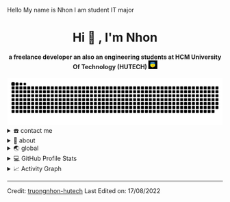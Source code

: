 Hello
My name is Nhon 
I am student IT major


<div align="center">
<h1 align="center">Hi 👋 , I'm Nhon</h1>
<h4 align="center">a freelance developer an also an engineering students at HCM University Of Technology (HUTECH)
<img src="./Content/images.png" height = "20"  >
</h4>
</div>



<div align="center">
  <img src="https://github.com/DHANOLA/DHANOLA/raw/output/github-contribution-grid-snake.svg" alt="snake"></center>
</div>

<details>
  <summary>☎️ contact me</summary>
<div>
  <samp>
    <h2 align="center">😎 you can reach me by:</h2>
    <p align="center">
      <br/>
      <a href="https://www.linkedin.com/in/nhơn-võ-thương-trường-724631235/" target="blank"><img align="center"
         src="https://img.shields.io/badge/linkedin-%231DA1F2.svg?style=for-the-badge&logo=linkedin&logoColor=white"
         alt="truongnhon" height="30"/></a>
      <a href="https://www.facebook.com/truongnhondata/" target="blank"><img align="center"
         src="https://img.shields.io/badge/facebook-4267B2.svg?style=for-the-badge&logo=facebook&logoColor=white"
         alt="truongnhon" height="30"/></a>
      <a href="" target="blank" alt = "vothuongtruongnhon2002@gmail.com"><img align="center"
         src="https://img.shields.io/badge/gmail-EA4335.svg?style=for-the-badge&logo=gmail&logoColor=white"
         alt="truongnhon" height="30"/></a>
    </p>
  <p align="center">
      <a href="" target="blank"><img align="center"
         src="https://img.shields.io/badge/instagram-%23E4405F.svg?style=for-the-badge&logo=Instagram&logoColor=white"
         alt="truongnhon" height="30"/></a>
      <a href="" target="blank"><img align="center"
         src="https://img.shields.io/badge/twitter-1DA1F2.svg?style=for-the-badge&logo=twitter&logoColor=white"
         alt="truongnhon" height="30"/></a>
      <br>
    </p>
  </samp>
</div>
</details>


<details>
  <summary>🧮 about</summary>
<div>
<h2 align="center">🧮 About this Account</h2>
 <p align="center">
 </p>
</div>
</details>

<details>
  <summary>🌏 global</summary>
<div>
<h2 align="center"> Wanna learn more something about me? </h2>
</div>
</details>


<details> 
  <summary>💻 GitHub Profile Stats</summary>
  <div>
    <h2 align="center"> 📊 Github stats </h2>
      <br/>
        <p align="center">
          <a href="https://github.com/truongnhon-hutech/">
          <img src="https://github-readme-stats.vercel.app/api/top-langs/?username=truongnhon-hutech&langs_count=6&theme=gruvbox&layout=compact&hide_border=true" alt="truongnhon-hutech :: Top Langs" /></a>
        </p>
        <p align="center">
          <a href="https://github.com/truongnhon-hutech/">
          <img width="49.5%" src="https://github-readme-stats.vercel.app/api?username=truongnhon-hutech&show_icons=true&theme=gruvbox&hide_border=true" />
          <img width="49.5%" src="https://github-readme-streak-stats.herokuapp.com/?user=truongnhon-hutech&theme=gruvbox&hide_border=true" />
          </a>
       </p>
     <br>
  </div>    
</details>


<details>
  <summary>📈 Activity Graph</summary>
  <br/>
  <h2 align="center"> my current activity </h2>
<a href="https://github.com/ashutosh00710/github-readme-activity-graph"><img alt="truongnhon's Activity Graph" src="https://activity-graph.herokuapp.com/graph/?username=truongnhon-hutech&bg_color=000&color=fff&line=00E676&point=fff&hide_border=true" /></a>
</details>


------

Credit: [truongnhon-hutech](https://github.com/truongnhon-hutech)
Last Edited on: 17/08/2022